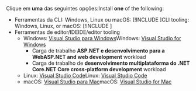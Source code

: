 <span data-ttu-id="6a406-101">Clique em **uma** das seguintes opções:</span><span class="sxs-lookup"><span data-stu-id="6a406-101">Install **one** of the following:</span></span>

* <span data-ttu-id="6a406-102">Ferramentas da CLI: Windows, Linux ou macOS: [!INCLUDE [](~/includes/net-core-sdk-download-link.md)]</span><span class="sxs-lookup"><span data-stu-id="6a406-102">CLI tooling: Windows, Linux, or macOS: [!INCLUDE [](~/includes/net-core-sdk-download-link.md)]</span></span>
* <span data-ttu-id="6a406-103">Ferramentas de editor/IDE</span><span class="sxs-lookup"><span data-stu-id="6a406-103">IDE/editor tooling</span></span>
  * <span data-ttu-id="6a406-104">Windows: [Visual Studio para Windows](https://www.microsoft.com/net/download/windows)</span><span class="sxs-lookup"><span data-stu-id="6a406-104">Windows: [Visual Studio for Windows](https://www.microsoft.com/net/download/windows)</span></span>
    * <span data-ttu-id="6a406-105">Carga de trabalho **ASP.NET e desenvolvimento para a Web**</span><span class="sxs-lookup"><span data-stu-id="6a406-105">**ASP.NET and web development** workload</span></span>
    * <span data-ttu-id="6a406-106">Carga de trabalho de **desenvolvimento multiplataforma do .NET Core**</span><span class="sxs-lookup"><span data-stu-id="6a406-106">**.NET Core cross-platform development** workload</span></span>
  * <span data-ttu-id="6a406-107">Linux: [Visual Studio Code](https://www.microsoft.com/net/download/linux)</span><span class="sxs-lookup"><span data-stu-id="6a406-107">Linux: [Visual Studio Code](https://www.microsoft.com/net/download/linux)</span></span>
  * <span data-ttu-id="6a406-108">macOS: [Visual Studio para Mac](https://www.microsoft.com/net/download/macos)</span><span class="sxs-lookup"><span data-stu-id="6a406-108">macOS: [Visual Studio for Mac](https://www.microsoft.com/net/download/macos)</span></span>
